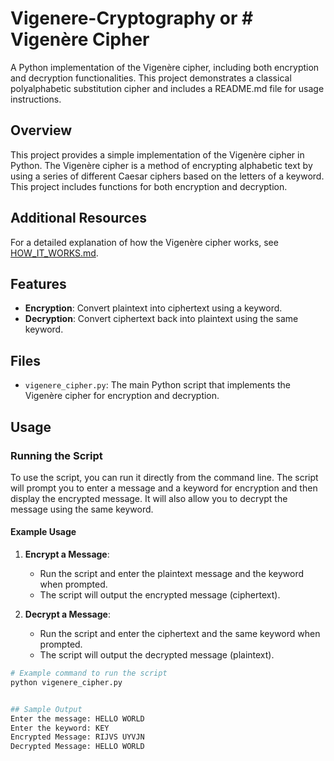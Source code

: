 # Vigenere-Cryptography or # Vigenère Cipher
A Python implementation of the Vigenère cipher, including both encryption and decryption functionalities. This project demonstrates a classical polyalphabetic substitution cipher and includes a README.md file for usage instructions.

## Overview
This project provides a simple implementation of the Vigenère cipher in Python. The Vigenère cipher is a method of encrypting alphabetic text by using a series of different Caesar ciphers based on the letters of a keyword. This project includes functions for both encryption and decryption.

## Additional Resources
For a detailed explanation of how the Vigenère cipher works, see [HOW_IT_WORKS.md](HOW_IT_WORKS.md).

## Features
- **Encryption**: Convert plaintext into ciphertext using a keyword.
- **Decryption**: Convert ciphertext back into plaintext using the same keyword.

## Files
- `vigenere_cipher.py`: The main Python script that implements the Vigenère cipher for encryption and decryption.

## Usage
### Running the Script
To use the script, you can run it directly from the command line. The script will prompt you to enter a message and a keyword for encryption and then display the encrypted message. It will also allow you to decrypt the message using the same keyword.

#### Example Usage
1. **Encrypt a Message**:
    - Run the script and enter the plaintext message and the keyword when prompted.
    - The script will output the encrypted message (ciphertext).

2. **Decrypt a Message**:
    - Run the script and enter the ciphertext and the same keyword when prompted.
    - The script will output the decrypted message (plaintext).

```bash
# Example command to run the script
python vigenere_cipher.py


## Sample Output
Enter the message: HELLO WORLD
Enter the keyword: KEY
Encrypted Message: RIJVS UYVJN
Decrypted Message: HELLO WORLD
